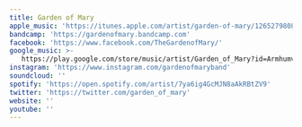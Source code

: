 ```yaml
---
title: Garden of Mary
apple_music: 'https://itunes.apple.com/artist/garden-of-mary/1265279808'
bandcamp: 'https://gardenofmary.bandcamp.com'
facebook: 'https://www.facebook.com/TheGardenofMary/'
google_music: >-
   https://play.google.com/store/music/artist/Garden_of_Mary?id=Armhumvdn3h7o37fyphwqa6esrm
instagram: 'https://www.instagram.com/gardenofmaryband'
soundcloud: ''
spotify: 'https://open.spotify.com/artist/7ya6ig4GcMJN8aAkRBtZV9'
twitter: 'https://twitter.com/garden_of_mary'
website: ''
youtube: ''
---
```

